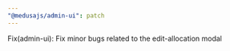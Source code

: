 ```yaml
---
"@medusajs/admin-ui": patch
---
```


Fix(admin-ui): Fix minor bugs related to the edit-allocation modal
